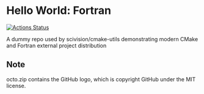# Hello World: Fortran

[![Actions Status](https://github.com/scivision/fortran2018-examples/workflows/ci_linux/badge.svg)](https://github.com/scivision/fortran2018-examples/actions)

A dummy repo used by scivision/cmake-utils demonstrating modern CMake and Fortran  external project distribution

## Note

octo.zip contains the GitHub logo, which is copyright GitHub under the MIT license.
